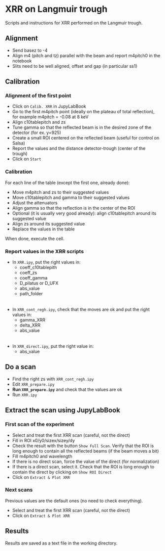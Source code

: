 # XRR on Langmuir trough

Scripts and instructions for XRR performed on the Langmuir trough.

## Alignment

- Send basez to -4
- Align m4 (pitch and tz) parallel with the beam and report m4pitch0 in the notebook
- Slits need to be well aligned, offset and gap (in particular ss1)

## Calibration

### Alignment of the first point
- Click on ```Calib. XRR``` in JupyLabBook
- Go to the first m4pitch point (ideally on the plateau of total reflection), for example m4pitch = -0.08 at 8 keV
- Align c10tablepitch and zs
- Tune gamma so that the reflected beam is in the desired zone of the detector (for ex. y=925)
- Create a small ROI centered on the reflected beam (useful for control on Salsa)
- Report the values and the distance detector-trough (center of the trough)
- Click on ```Start```

### Calibration
For each line of the table (except the first one, already done):
- Move m4pitch and zs to their suggested values
- Move c10tablepitch and gamma to their suggested values
- Adjust the attenuators
- Align gamma so that the reflection is in the center of the ROI
- Optional (it is usually very good already): align c10tablepitch around its suggested value
- Align zs around its suggested value
- Replace the values in the table

When done, execute the cell.

### Report values in the XRR scripts
- In ```XRR.ipy```, put the right values in:
    - coeff_c10tablepith
    - coeff_zs
    - coeff_gamma
    - D_pilatus or D_UFX
    - abs_value
    - path_folder  
    <br/><br/>    
- In ```XRR_cont_regh.ipy```, check that the moves are ok and put the right values in:
    - gamma_XRR
    - delta_XRR
    - abs_value  
    <br/><br/>
- In ```XRR_direct.ipy```, put the right value in:
    - abs_value  

## Do a scan
- Find the right zs with ```XRR_cont_regh.ipy```  
- Edit ```XRR_prepare.ipy```
- **Run ```XRR_prepare.ipy```** and check that the values are ok
- Run ```XRR.ipy```

## Extract the scan using JupyLabBook

### First scan of the experiment
- Select and treat the first XRR scan (careful, not the direct)
- Fill in ROI x0/y0/sizex/sizey/dy
- Check the result with the button ```Show Full Scan```. Verify that the ROI is long enough to contain all the reflected beams (if the beam moves a bit)
- Fill m4pitch0 and wavelength
- If there is no direct scan, force the value of the direct (for normalization)
- If there is a direct scan, select it. Check that the ROI is long enough to contain the direct by clicking on ```Show ROI Direct```
- Click on ```Extract & Plot XRR```

### Next scans
Previous values are the default ones (no need to check everything).
- Select and treat the first XRR scan (careful, not the direct)
- Click on ```Extract & Plot XRR```

## Results
Results are saved as a text file in the working directory.  
